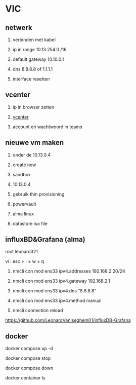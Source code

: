# VIC

## netwerk

1. verbinden met kabel

2. ip in range 10.13.254.0 /16

3. default gateway 10.10.0.1

4. dns 8.8.8.8 of 1.1.1.1

5. interface resetten

## vcenter

1. ip in browser zetten

2. [vcenter](10.13.0.50)

3. account en wachtwoord in teams

## nieuwe vm maken

1. onder de 10.13.0.4

2. create new

3. sandbox

4. 10.13.0.4

5. gebruik thin provisioning

6. powervault

7. alma linux

8. datastore iso file

## influxBD&Grafana (alma)

root leonard321

vi : esc + : + w + q

1. nmcli con mod ens33 ipv4.addresses 192.168.2.20/24

2. nmcli con mod ens33 ipv4.gateway 192.168.2.1

3. nmcli con mod ens33 ipv4.dns “8.8.8.8”

4. nmcli con mod ens33 ipv4.method manual

5. nmcli connection reload

https://github.com/LeonardVanIseghem01/influxDB-Grafana

## docker

docker compose up -d

docker compose stop

docker compose down

docker container ls